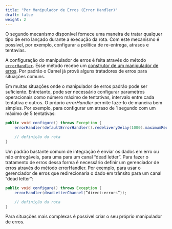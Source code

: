 ```yaml
---
title: "Por Manipulador de Erros (Error Handler)"
draft: false
weight: 2
---
```


O segundo mecanismo disponível fornece uma maneira de tratar qualquer tipo de erro lançado durante a execução da rota. Com este mecanismo é possível, por exemplo, configurar a política de re-entrega, atrasos e tentavias.

A configuração do manipulador de erros é feita através do método [`errorHandler`](https://www.javadoc.io/static/org.apache.camel/camel-core-model/3.11.1/org/apache/camel/builder/RouteBuilder.html#errorHandler-org.apache.camel.builder.ErrorHandlerBuilder-). Esse método recebe um [construtor de um manipulador de erros](https://www.javadoc.io/static/org.apache.camel/camel-core-model/3.11.1/org/apache/camel/builder/ErrorHandlerBuilder.html). Por padrão o Camel já provê alguns tratadores de erros para situações comuns.

Em muitas situações onde o manipulador de erros padrão pode ser suficiente. Entretanto, pode ser necessário configurar parametros operacionais como número máximo de tentativas, intervalo entre cada tentativa e outros. O próprio _errorHandler_ permite faze-lo de maneira bem simples. Por exemplo, para configurar um atraso de 1 segundo com um máximo de 5 tentativas:

```java
public void configure() throws Exception {
	errorHandler(defaultErrorHandler().redeliveryDelay(1000).maximumRedeliveries(5));

	// definição da rota
}
```

Um padrão bastante comum de integração é enviar os dados em erro ou não entregáveis, para uma para um canal “dead letter”. Para fazer o tratamento de erros dessa forma é necessário definir um gerenciador de erros através do método errorHandler. Por exemplo, para usar o gerenciador de erros que redirecionaria o dado em trânsito para um canal “dead letter”:

```java
public void configure() throws Exception {
	errorHandler(deadLetterChannel(“direct:errors”));

	// definição da rota
}
```

Para situações mais complexas é possível criar o seu próprio manipulador de erros.

